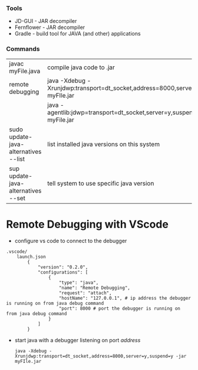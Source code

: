 ### Tools
- JD-GUI - JAR decompiler
- Fernflower - JAR decompiler
- Gradle - build tool for JAVA (and other) applications

### Commands
| | |
| --- | --- |
| javac myFile.java | compile java code to .jar |
| remote debugging	| java -Xdebug -Xrunjdwp:transport=dt_socket,address=8000,server=y,suspend=y -jar myFIle.jar |
| | java -agentlib:jdwp=transport=dt_socket,server=y,suspend=n,address=5005 myFile.jar         |
| sudo update-java-alternatives --list | list installed java versions on this system |
| sup update-java-alternatives --set <path from command above> | tell system to use specific java version |

# Remote Debugging with VScode
- configure vs code to connect to the debugger

```
.vscode/
    launch.json
        {
            "version": "0.2.0",
            "configurations": [
                {
                    "type": "java",
                    "name": "Remote Debugging",
                    "request": "attach",
                    "hostName": "127.0.0.1", # ip address the debugger is running on from java debug command
                    "port": 8000 # port the debugger is running on from java debug command
                }
            ]
        }
```         
            
- start java with a debugger listening on port *address*

    `java -Xdebug -Xrunjdwp:transport=dt_socket,address=8000,server=y,suspend=y -jar myFIle.jar`